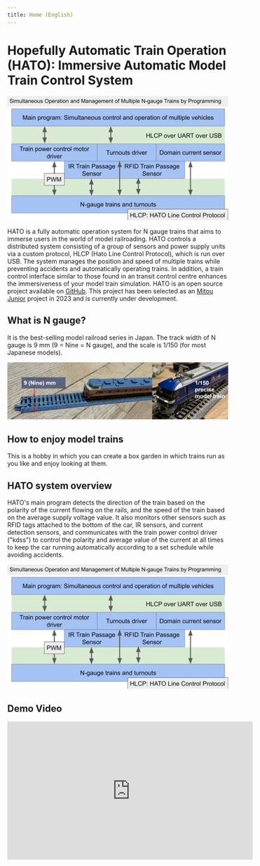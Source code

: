 ```yaml
---
title: Home (English)
---
```

# Hopefully Automatic Train Operation (HATO): Immersive Automatic Model Train Control System

![Hero](/assets/hero_en.png)

HATO is a fully automatic operation system for N gauge trains that aims to immerse users in the world of model railroading.
HATO controls a distributed system consisting of a group of sensors and power supply units via a custom protocol, HLCP (Hato Line Control Protocol), which is run over USB.
The system manages the position and speed of multiple trains while preventing accidents and automatically operating trains.
In addition, a train control interface similar to those found in an transit control centre enhances the immersiveness of your model train simulation.
HATO is an open source project available on [GitHub](https://nyiyui/hato). This project has been selected as an [Mitou Junior](https://jr.mitou.org/english/) project in 2023 and is currently under development.

## What is N gauge?
It is the best-selling model railroad series in Japan. The track width of N gauge is 9 mm (9 = Nine = N gauge), and the scale is 1/150 (for most Japanese models).

![N-Gage Tracks and Cars](/assets/9mm_en.png)

## How to enjoy model trains
This is a hobby in which you can create a box garden in which trains run as you like and enjoy looking at them.

## HATO system overview
HATO's main program detects the direction of the train based on the polarity of the current flowing on the rails, and the speed of the train based on the average supply voltage value. It also monitors other sensors such as RFID tags attached to the bottom of the car, IR sensors, and current detection sensors, and communicates with the train power control driver ("kdss") to control the polarity and average value of the current at all times to keep the car running automatically according to a set schedule while avoiding accidents.

![HATO system overview](/assets/system_en.png)

## Demo Video

<iframe width="560" height="315" src="https://www.youtube-nocookie.com/embed/rcGFUpEQFpU?si=cXUUK7CVFKUmiYCf&amp;controls=0" title="YouTube video player" frameborder="0" allow="accelerometer; autoplay; clipboard-write; encrypted-media; gyroscope; picture-in-picture; web-share" allowfullscreen></iframe>
